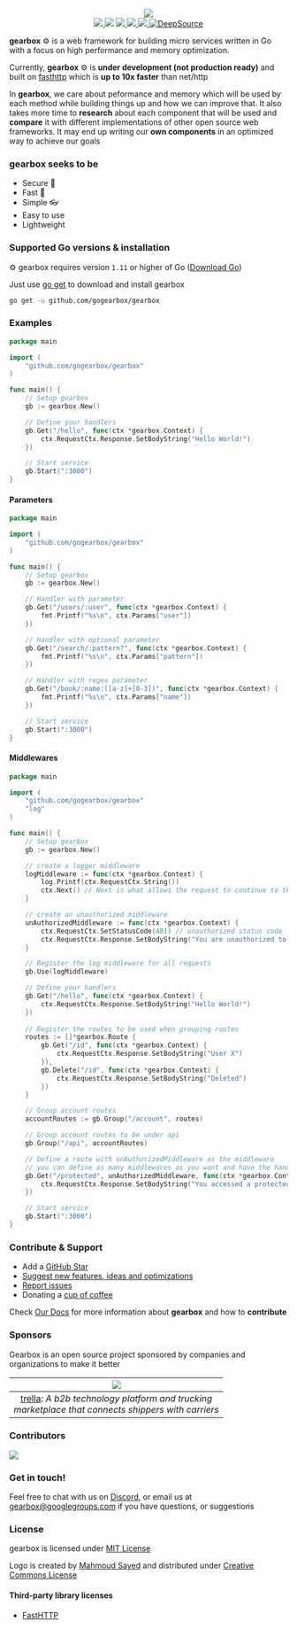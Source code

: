 <p align="center">
    <img src="https://raw.githubusercontent.com/gogearbox/gearbox/master/assets/gearbox-512.png"/>
    <br />
    <a href="https://godoc.org/github.com/gogearbox/gearbox">
      <img src="https://godoc.org/github.com/gogearbox/gearbox?status.png" />
    </a>
    <img src="https://github.com/gogearbox/gearbox/workflows/Test%20&%20Build/badge.svg?branch=master" />
    <a href="https://codecov.io/gh/gogearbox/gearbox">
      <img src="https://codecov.io/gh/gogearbox/gearbox/branch/master/graph/badge.svg" />
    </a>
    <a href="https://goreportcard.com/report/github.com/gogearbox/gearbox">
      <img src="https://goreportcard.com/badge/github.com/gogearbox/gearbox" />
    </a>
	<a href="https://discord.com/invite/CT8my4R">
      <img src="https://img.shields.io/discord/716724372642988064?label=Discord&logo=discord">
  	</a>
    <a href="https://deepsource.io/gh/gogearbox/gearbox/?ref=repository-badge" target="_blank">
      <img alt="DeepSource" title="DeepSource" src="https://static.deepsource.io/deepsource-badge-light-mini.svg">
    </a>
</p>


**gearbox** :gear: is a web framework for building micro services written in Go with a focus on high performance and memory optimization. 

Currently, **gearbox** :gear: is **under development (not production ready)** and built on [fasthttp](https://github.com/valyala/fasthttp) which is **up to 10x faster** than net/http

In **gearbox**, we care about peformance and memory which will be used by each method while building things up and how we can improve that. It also takes more time to **research** about each component that will be used and **compare** it with different implementations of other open source web frameworks. It may end up writing our **own components** in an optimized way to achieve our goals

### gearbox seeks to be
+ Secure :closed_lock_with_key:
+ Fast :rocket:
+ Simple :eyeglasses:
+ Easy to use
+ Lightweight


### Supported Go versions & installation

:gear: gearbox requires version `1.11` or higher of Go ([Download Go](https://golang.org/dl/))

Just use [go get](https://golang.org/cmd/go/#hdr-Add_dependencies_to_current_module_and_install_them) to download and install gearbox

```bash
go get -u github.com/gogearbox/gearbox
```

### Examples

```go
package main

import (
	"github.com/gogearbox/gearbox"
)

func main() {
	// Setup gearbox
	gb := gearbox.New()

	// Define your handlers
	gb.Get("/hello", func(ctx *gearbox.Context) {
		ctx.RequestCtx.Response.SetBodyString("Hello World!")
	})

	// Start service
	gb.Start(":3000")
}
```

#### Parameters
```go
package main

import (
	"github.com/gogearbox/gearbox"
)

func main() {
	// Setup gearbox
	gb := gearbox.New()

	// Handler with parameter
	gb.Get("/users/:user", func(ctx *gearbox.Context) {
		fmt.Printf("%s\n", ctx.Params["user"])
	})

	// Handler with optional parameter
	gb.Get("/search/:pattern?", func(ctx *gearbox.Context) {
		fmt.Printf("%s\n", ctx.Params["pattern"])
	})

	// Handler with regex parameter
	gb.Get("/book/:name:([a-z]+[0-3])", func(ctx *gearbox.Context) {
		fmt.Printf("%s\n", ctx.Params["name"])
	})

	// Start service
	gb.Start(":3000")
}
```

#### Middlewares
```go
package main

import (
	"github.com/gogearbox/gearbox"
	"log"
)

func main() {
	// Setup gearbox
	gb := gearbox.New()

	// create a logger middleware
	logMiddleware := func(ctx *gearbox.Context) {
		log.Printf(ctx.RequestCtx.String())
		ctx.Next() // Next is what allows the request to continue to the next middleware/handler
	}

	// create an unauthorized middleware
	unAuthorizedMiddleware := func(ctx *gearbox.Context) {
		ctx.RequestCtx.SetStatusCode(401) // unauthorized status code
		ctx.RequestCtx.Response.SetBodyString("You are unauthorized to access this page!")
	}

	// Register the log middleware for all requests
	gb.Use(logMiddleware)

	// Define your handlers
	gb.Get("/hello", func(ctx *gearbox.Context) {
		ctx.RequestCtx.Response.SetBodyString("Hello World!")
	})
    
	// Register the routes to be used when grouping routes
	routes := []*gearbox.Route {
		gb.Get("/id", func(ctx *gearbox.Context) {
			ctx.RequestCtx.Response.SetBodyString("User X")
		}),
		gb.Delete("/id", func(ctx *gearbox.Context) {
			ctx.RequestCtx.Response.SetBodyString("Deleted")
		})
	}

	// Group account routes
	accountRoutes := gb.Group("/account", routes)

	// Group account routes to be under api
	gb.Group("/api", accountRoutes)

	// Define a route with unAuthorizedMiddleware as the middleware
	// you can define as many middlewares as you want and have the handler as the last argument
	gb.Get("/protected", unAuthorizedMiddleware, func(ctx *gearbox.Context) {
		ctx.RequestCtx.Response.SetBodyString("You accessed a protected page")
	})

	// Start service
	gb.Start(":3000")
}
```

### Contribute & Support
+ Add a [GitHub Star](https://github.com/gogearbox/gearbox/stargazers)
+ [Suggest new features, ideas and optimizations](https://github.com/gogearbox/gearbox/issues)
+ [Report issues](https://github.com/gogearbox/gearbox/issues)
+ Donating a [cup of coffee](https://buymeacoff.ee/gearbox)


Check [Our Docs](https://gogearbox.com/docs) for more information about **gearbox** and how to **contribute**

### Sponsors
Gearbox is an open source project sponsored by companies and organizations to make it better

| <img src="https://raw.githubusercontent.com/gogearbox/gearbox/master/assets/trella-sponsor.png"/> 	|
|:-:	|
| [trella](https://www.trella.app): *A b2b technology platform and trucking <br/>marketplace that connects shippers with carriers* |


### Contributors

<a href="https://github.com/gogearbox/gearbox/graphs/contributors">
  <img src="https://contributors-img.firebaseapp.com/image?repo=gogearbox/gearbox" />
</a>

### Get in touch!

Feel free to chat with us on [Discord](https://discord.com/invite/CT8my4R), or email us at [gearbox@googlegroups.com](gearbox@googlegroups.com)  if you have questions, or suggestions

### License

gearbox is licensed under [MIT License](LICENSE)

Logo is created by [Mahmoud Sayed](https://www.facebook.com/mahmoudsayedae) and distributed under [Creative Commons License](https://creativecommons.org/licenses/by-sa/4.0/)

#### Third-party library licenses
- [FastHTTP](https://github.com/valyala/fasthttp/blob/master/LICENSE)
